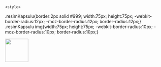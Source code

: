 <!DOCTYPE html>
<html>
<head>
<meta charset="utf-8">

	<style>
.resimKapsulu{border:2px solid #999; width:75px; height:75px; -webkit-border-radius:12px; -moz-border-radius:12px; border-radius:12px;}
	.resimKapsulu img{width:75px; height:75px; -webkit-border-radius:10px; -moz-border-radius:10px; border-radius:10px;}	
	
</style>
</head>
	<p>
<a href="https://github.com/AVS1508">
<div class="resimKapsulu"><img src="gudi.jpg" width="75" height="75" />
</a>
</p>
</html>
